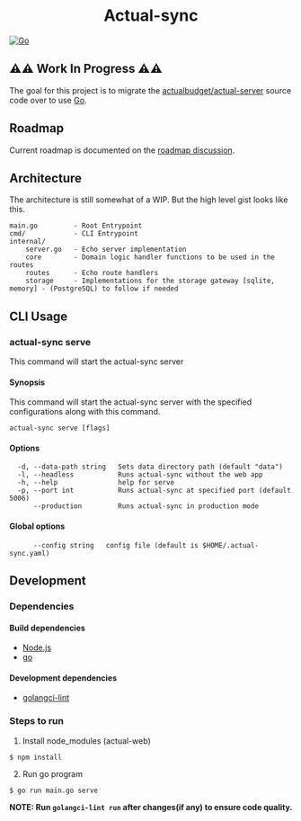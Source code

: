 # <center> Actual-sync </center>

[![Go](https://github.com/nathanjisaac/actual-sync/actions/workflows/go.yml/badge.svg)](https://github.com/nathanjisaac/actual-sync/actions/workflows/go.yml)

## ⚠️⚠️ Work In Progress ⚠️⚠️

The goal for this project is to migrate the [actualbudget/actual-server](https://github.com/actualbudget/actual-server)
source code over to use [Go](https://go.dev/).

## Roadmap

Current roadmap is documented on the [roadmap discussion](https://github.com/nathanjisaac/actual-sync/discussions/1).

## Architecture

The architecture is still somewhat of a WIP. But the high level gist looks like this.

```text
main.go         - Root Entrypoint
cmd/            - CLI Entrypoint
internal/
    server.go   - Echo server implementation
    core        - Domain logic handler functions to be used in the routes
    routes      - Echo route handlers
    storage     - Implementations for the storage gateway [sqlite, memory] - (PostgreSQL) to follow if needed
```

## CLI Usage

### actual-sync serve

This command will start the actual-sync server

#### Synopsis

This command will start the actual-sync server with the
specified configurations along with this command.

```shell
actual-sync serve [flags]
```

#### Options

```text
  -d, --data-path string   Sets data directory path (default "data")
  -l, --headless           Runs actual-sync without the web app
  -h, --help               help for serve
  -p, --port int           Runs actual-sync at specified port (default 5006)
      --production         Runs actual-sync in production mode
```

#### Global options

```text
      --config string   config file (default is $HOME/.actual-sync.yaml)
```

## Development

### Dependencies

#### Build dependencies

- [Node.js](https://nodejs.dev/)
- [go](https://go.dev/)

#### Development dependencies

- [golangci-lint](https://golangci-lint.run/)

### Steps to run

1. Install node_modules (actual-web)

```shell
$ npm install
```

2. Run go program

```shell
$ go run main.go serve
```

**NOTE: Run `golangci-lint run` after changes(if any) to ensure code quality.**
